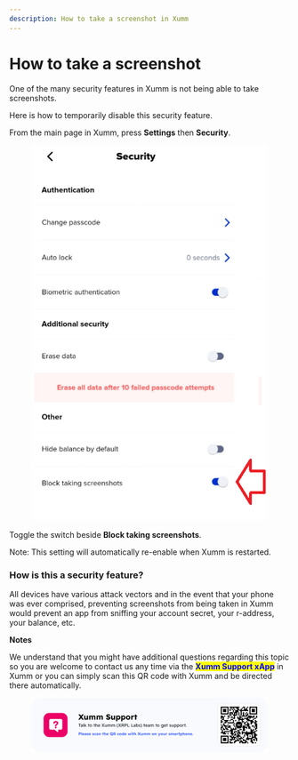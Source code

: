 ```yaml
---
description: How to take a screenshot in Xumm
---
```


# How to take a screenshot

One of the many security features in Xumm is not being able to take screenshots.

Here is how to temporarily disable this security feature.

From the main page in Xumm, press **Settings** then **Security**.

<figure><img src="../../.gitbook/assets/Block taking screenshots.png" alt=""><figcaption></figcaption></figure>

Toggle the switch beside **Block taking screenshots**.

Note: This setting will automatically re-enable when Xumm is restarted.

### How is this a security feature?

All devices have various attack vectors and in the event that your phone was ever comprised, preventing screenshots from being taken in Xumm would prevent an app from sniffing your account secret, your r-address, your balance, etc.&#x20;

**Notes**

We understand that you might have additional questions regarding this topic so you are welcome to contact us any time via the <mark style="color:blue;">**Xumm Support xApp**</mark> in Xumm or you can simply scan this QR code with Xumm and be directed there automatically.

<figure><img src="../../.gitbook/assets/Support banner Xumm.png" alt=""><figcaption></figcaption></figure>

